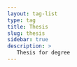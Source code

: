 ```yaml
---
layout: tag-list
type: tag
title: Thesis
slug: thesis
sidebar: true
description: >
   Thesis for degree
---
```

